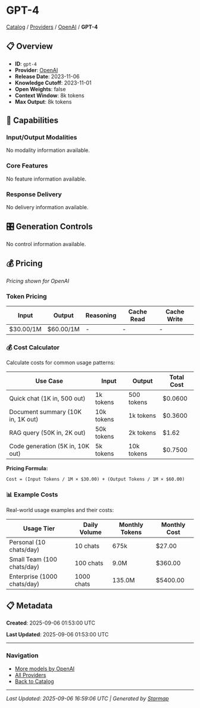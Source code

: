 # GPT-4
  
[Catalog](../../../..) / [Providers](../../..) / [OpenAI](../..) / **GPT-4**


## 📋 Overview
  
- **ID**: `gpt-4`
- **Provider**: [OpenAI](../)
- **Release Date**: 2023-11-06
- **Knowledge Cutoff**: 2023-11-01
- **Open Weights**: false
- **Context Window**: 8k tokens
- **Max Output**: 8k tokens
  
## 🎯 Capabilities
  
### Input/Output Modalities
  
No modality information available.
  
### Core Features
  
No feature information available.
  
### Response Delivery
  
No delivery information available.
  
## 🎛️ Generation Controls
  
No control information available.
  
## 💰 Pricing
  
*Pricing shown for OpenAI*
  
  
### Token Pricing
  
| Input | Output | Reasoning | Cache Read | Cache Write |
|---------|---------|---------|---------|---------|
| $30.00/1M | $60.00/1M | - | - | - |

  
### 💰 Cost Calculator
  
Calculate costs for common usage patterns:
  
  
| Use Case | Input | Output | Total Cost |
|---------|---------|---------|---------|
| Quick chat (1K in, 500 out) | 1k tokens | 500 tokens | $0.0600 |
| Document summary (10K in, 1K out) | 10k tokens | 1k tokens | $0.3600 |
| RAG query (50K in, 2K out) | 50k tokens | 2k tokens | $1.62 |
| Code generation (5K in, 10K out) | 5k tokens | 10k tokens | $0.7500 |

  
**Pricing Formula:**
  
```
Cost = (Input Tokens / 1M × $30.00) + (Output Tokens / 1M × $60.00)
```
  
### 📊 Example Costs
  
Real-world usage examples and their costs:
  
  
| Usage Tier | Daily Volume | Monthly Tokens | Monthly Cost |
|---------|---------|---------|---------|
| Personal (10 chats/day) | 10 chats | 675k | $27.00 |
| Small Team (100 chats/day) | 100 chats | 9.0M | $360.00 |
| Enterprise (1000 chats/day) | 1000 chats | 135.0M | $5400.00 |

  
## 📋 Metadata
  
**Created**: 2025-09-06 01:53:00 UTC
  
**Last Updated**: 2025-09-06 01:53:00 UTC
  
  
---
  
  
### Navigation

- [More models by OpenAI](../)
- [All Providers](../../../../providers)
- [Back to Catalog](../../../..)


---
_Last Updated: 2025-09-06 16:59:06 UTC | Generated by [Starmap](https://github.com/agentstation/starmap)_
